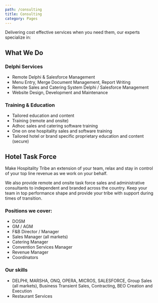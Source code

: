 ```yaml
---
path: /consulting
title: Consulting
category: Pages
---
```

Delivering cost effective services when you need them, our experts specialize in:

## What We Do

### Delphi Services

* Remote Delphi & Salesforce Management
* Menu Entry, Merge Document Management, Report Writing
* Remote Sales and Catering System Delphi / Salesforce Management
* Website Design, Development and Maintenance

### Training & Education

* Tailored education and content 
* Training (remote and onsite)
* Adhoc sales and catering software training  
* One on one hospitality sales and software training
* Tailored hotel or brand specific proprietary education and content (secure)

## Hotel Task Force

Make Hospitality Tribe an extension of your team, relax and stay in control of your top line revenue as we work on your behalf.

We also provide remote and onsite task force sales and administrative consultants to independent and branded across the country. Keep your team in top performance shape and provide your tribe with support during times of transition. 

### Positions we cover:

* DOSM
* GM / AGM
* F&B Director / Manager
* Sales Manager (all markets)
* Catering Manager
* Convention Services Manager
* Revenue Manager
* Coordinators

### Our skills

* DELPHI, MARSHA, ONQ, OPERA, MICROS, SALESFORCE, Group Sales (all markets), Business Transient Sales, Contracting, BEO Creation and Execution
* Restaurant Services

